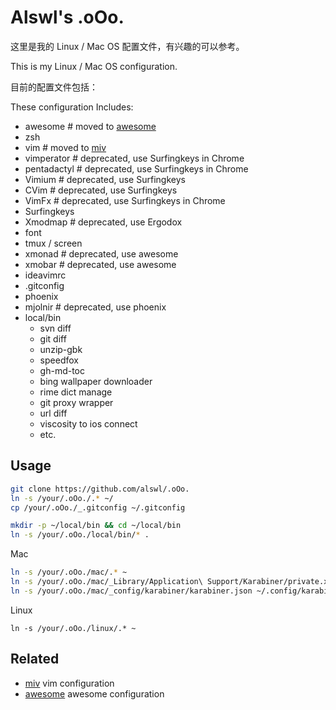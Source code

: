 # Alswl's .oOo. #

这里是我的 Linux / Mac OS 配置文件，有兴趣的可以参考。

This is my Linux / Mac OS configuration.

目前的配置文件包括：

These configuration Includes: 

*   awesome # moved to [awesome][]
*   zsh
*   vim # moved to [miv][]
*   vimperator  # deprecated, use Surfingkeys in Chrome
*   pentadactyl  # deprecated, use Surfingkeys in Chrome
*   Vimium  # deprecated, use Surfingkeys
*   CVim  # deprecated, use Surfingkeys
*   VimFx  # deprecated, use Surfingkeys in Chrome
*   Surfingkeys
*   Xmodmap # deprecated, use Ergodox
*   font
*   tmux / screen
*   xmonad # deprecated, use awesome
*   xmobar # deprecated, use awesome
*   ideavimrc
*   .gitconfig
*   phoenix
*   mjolnir # deprecated, use phoenix
*   local/bin
    *   svn diff
    *   git diff
    *   unzip-gbk
    *   speedfox
    *   gh-md-toc
    *   bing wallpaper downloader
    *   rime dict manage
    *   git proxy wrapper
    *   url diff
    *   viscosity to ios connect
    *   etc.


## Usage ##


``` bash
git clone https://github.com/alswl/.oOo.
ln -s /your/.oOo./.* ~/
cp /your/.oOo./_.gitconfig ~/.gitconfig

mkdir -p ~/local/bin && cd ~/local/bin
ln -s /your/.oOo./local/bin/* .
```

Mac

```bash
ln -s /your/.oOo./mac/.* ~
ln -s /your/.oOo./mac/_Library/Application\ Support/Karabiner/private.xml ~/Library/Application\ Support/Karabiner/private.xml
ln -s /your/.oOo./mac/_config/karabiner/karabiner.json ~/.config/karabiner/karabiner.json
```

Linux

```
ln -s /your/.oOo./linux/.* ~
```

## Related ##

*   [miv][] vim configuration
*   [awesome][] awesome configuration

[.oOo.]: https://github.com/alswl/.oOo.
[awesome]: https://github.com/alswl/awesome
[miv]: https://github.com/alswl/miv
